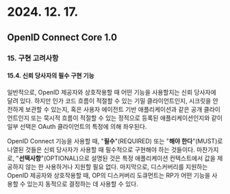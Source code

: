 # 2024. 12. 17.

## OpenID Connect Core 1.0

### 15. 구현 고려사항

#### 15.4. 신뢰 당사자의 필수 구현 기능

일반적으로, OpenID 제공자와 상호작용할 때 어떤 기능을 사용할지는 신뢰 당사자에 달려 있다. 하지만 인가 코드 흐름이 적절할 수 있는 기밀 클라이언트인지, 시크릿을 안전하게 보관할 수 있는지, 혹은 사용자 에이전트 기반 애플리케이션과 같은 공개 클라이언트인지 또는 묵시적 흐름이 적절할 수 있는 정적으로 등록된 애플리케이션인지와 같이 일부 선택은 OAuth 클라이언트의 특정에 의해 좌우된다.

OpenID Connect 기능을 사용할 때, "**필수**"(REQUIRED) 또는 "**해야 한다**"(MUST)로 나열된 것들은 신뢰 당사자가 사용할 때 필수적으로 구현해야 하는 것들이다. 마찬가지로, "**선택사항**"(OPTIONAL)으로 설명된 것은 특정 애플리케이션 컨텍스트에서 값을 제공하지 않는 한 사용하거나 지원할 필요 없다. 마지막으로, 디스커버리를 지원하는 OpenID 제공자와 상호작용할 때, OP의 디스커버리 도큐먼트는 RP가 어떤 기능을 사용할 수 있는지 동적으로 결정하는 데 사용할 수 있다.